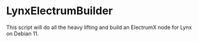 # LynxElectrumBuilder
This script will do all the heavy lifting and build an ElectrumX node for Lynx on Debian 11.
